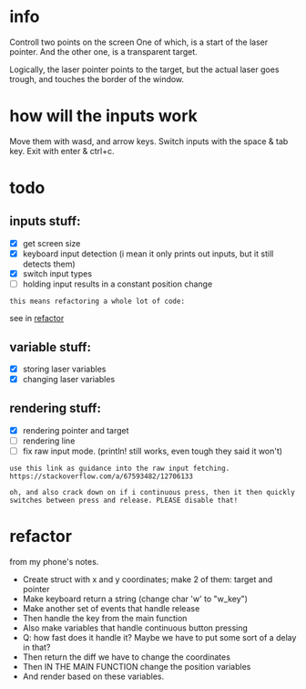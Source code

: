 # info
Controll two points on the screen
One of which, is a start of the laser pointer.
And the other one, is a transparent target.

Logically, the laser pointer points to the target, but the actual laser goes trough, and touches the border of the window.

# how will the inputs work
Move them with wasd, and arrow keys. Switch inputs with the space & tab key. Exit with enter & ctrl+c.

# todo
## inputs stuff:
 - [x] get screen size
 - [x] keyboard input detection (i mean it only prints out inputs, but it still detects them)
 - [x] switch input types
 - [ ] holding input results in a constant position change
```
this means refactoring a whole lot of code:
```
see in [refactor](#refactor)

## variable stuff:
 - [x] storing laser variables
 - [x] changing laser variables
## rendering stuff:
 - [x] rendering pointer and target
 - [ ] rendering line
 - [ ] fix raw input mode. (println! still works, even tough they said it won't)
```
use this link as guidance into the raw input fetching.
https://stackoverflow.com/a/67593482/12706133

oh, and also crack down on if i continuous press, then it then quickly switches between press and release. PLEASE disable that!
```

# refactor
from my phone's notes.

- Create struct with x and y coordinates; make 2 of them: target and pointer
- Make keyboard return a string (change char 'w' to "w_key")
- Make another set of events that handle release
- Then handle the key from the main function
- Also make variables that handle continuous button pressing
- Q: how fast does it handle it? Maybe we have to put some sort of a delay in that?
- Then return the diff we have to change the coordinates
- Then IN THE MAIN FUNCTION change the position variables
- And render based on these variables.